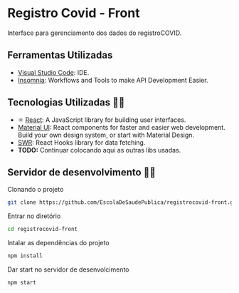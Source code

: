 # Registro Covid - Front

Interface para gerenciamento dos dados do registroCOVID.

## Ferramentas Utilizadas

* [Visual Studio Code](https://code.visualstudio.com/): IDE.
* [Insomnia](https://insomnia.rest/): Workflows and Tools to make API Development Easier.

## Tecnologias Utilizadas 👨‍💻

* ⚛️ [React](https://reactjs.org/): A JavaScript library for building user interfaces.
* [Material UI](https://material-ui.com/): React components for faster and easier web development. Build your own design system, or start with Material Design.
* [SWR](https://swr.vercel.app/): React Hooks library for data fetching.
* **TODO:** Continuar colocando aqui as outras libs usadas.

## Servidor de desenvolvimento 🚀🚀

Clonando o projeto

``` BASH
git clone https://github.com/EscolaDeSaudePublica/registrocovid-front.git
```

Entrar no diretório

``` BASH
cd registrocovid-front
```

Intalar as dependências do projeto

``` BASH
npm install
```

Dar start no servidor de desenvolcimento

``` BASH
npm start
```

